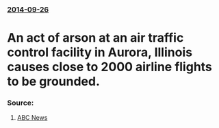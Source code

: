 ### [2014-09-26](/news/2014/09/26/index.md)

# An act of arson at an air traffic control facility in Aurora, Illinois causes close to 2000 airline flights to be grounded.




### Source:

1. [ABC News](http://abcnews.go.com/US/chicago-traffic-control-center-fire-stops-flights/story?id=25775192)

